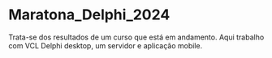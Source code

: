 # Maratona_Delphi_2024
Trata-se dos resultados de um curso que está em andamento. Aqui trabalho com VCL Delphi desktop, um servidor e aplicação mobile.

